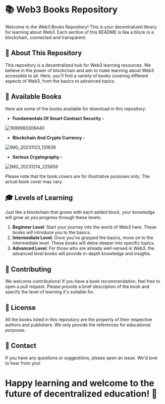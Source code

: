 # 📚 Web3 Books Repository

Welcome to the Web3 Books Repository! This is your decentralized library for learning about Web3. Each section of this README is like a block in a blockchain, connected and transparent.



## 📖 About This Repository

This repository is a decentralized hub for Web3 learning resources. We believe in the power of blockchain and aim to make learning about Web3 accessible to all. Here, you'll find a variety of books covering different aspects of Web3, from the basics to advanced topics.



## 📕 Available Books

Here are some of the books available for download in this repository:

* **Fundamentals Of Smart Contract Security -**

![1699983308440](https://github.com/c0nf193nc3/Web3_Books/assets/119417999/12c3b9d3-77d6-406e-b319-d502310470df)

* **Blockchain And Crypto Currency -**

![IMG_20231123_131839](https://github.com/c0nf193nc3/Web3_Books/assets/119417999/8f20da12-e9b5-4677-8796-bf3148096aca)

* **Serious Cryptography -**

![IMG_20231214_225859](https://github.com/c0nf193nc3/Web3_Books/assets/119417999/c5365dee-2d38-4f7d-9ea2-7d8eb4359e60)


Please note that the book covers are for illustrative purposes only. The actual book cover may vary.



## 🎓 Levels of Learning

Just like a blockchain that grows with each added block, your knowledge will grow as you progress through these levels:

1. **Beginner Level**: Start your journey into the world of Web3 here. These books will introduce you to the basics.
2. **Intermediate Level**: Once you've grasped the basics, move on to the intermediate level. These books will delve deeper into specific topics.
3. **Advanced Level**: For those who are already well-versed in Web3, the advanced level books will provide in-depth knowledge and insights.



## 🤝 Contributing

We welcome contributions! If you have a book recommendation, feel free to open a pull request. Please provide a brief description of the book and specify the level of learning it's suitable for.



## 📄 License

All the books listed in this repository are the property of their respective authors and publishers. We only provide the references for educational purposes.



## 📧 Contact

If you have any questions or suggestions, please open an issue. We'd love to hear from you!



# Happy learning and welcome to the future of decentralized education! 🚀
